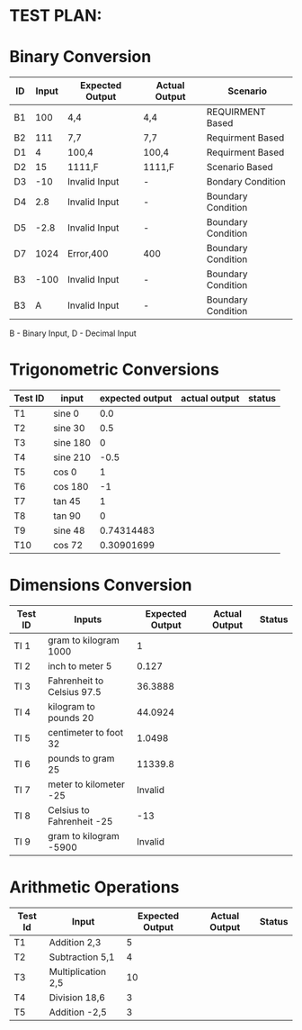 # TEST PLAN:


# Binary Conversion
 | ID | Input | Expected Output | Actual Output | Scenario              |
|----|-------|-----------------|---------------|------------------------|
| B1 |100    |    4,4          |  4,4          |    REQUIRMENT Based    |
| B2 |111    |    7,7          |  7,7          |    Requirment Based    |
| D1 |4      |    100,4        |  100,4        |    Requirment Based    |
| D2 |15     |    1111,F       |  1111,F       |    Scenario Based      |
| D3 |-10    |Invalid Input    |     -         |    Bondary Condition   |
| D4 |2.8    |Invalid Input    |     -         |    Boundary Condition  |
| D5 |-2.8   |Invalid Input    |     -         |    Boundary Condition  |
| D7 |1024   |Error,400        |   400         |    Boundary Condition  |
| B3 |-100   |Invalid Input    |     -         |    Boundary Condition  |
| B3 | A     |Invalid Input    |     -         |    Boundary Condition  |

B - Binary Input, D - Decimal Input
# Trigonometric Conversions

| Test ID 	| input    	| expected output 	| actual output 	| status 	|
|---------	|----------	|-----------------	|---------------	|--------	|
| T1      	| sine 0   	| 0.0             	|               	|        	|
| T2      	| sine 30  	| 0.5             	|               	|        	|
| T3      	| sine 180 	| 0               	|               	|        	|
| T4      	| sine 210 	| -0.5            	|               	|        	|
| T5      	| cos 0    	| 1               	|               	|        	|
| T6      	| cos 180  	| -1              	|               	|        	|
| T7      	| tan 45   	| 1               	|               	|        	|
| T8      	| tan 90   	| 0               	|               	|        	|
| T9      	| sine 48  	| 0.74314483      	|               	|        	|
| T10     	| cos 72   	| 0.30901699      	|               	|        	|


# Dimensions Conversion

| Test ID |   Inputs                    | Expected Output | Actual Output |    Status    |
|---------|-----------------------------|-----------------|---------------|--------------|
| TI 1    | gram to kilogram 1000       | 1               |               |              |
| TI 2    | inch to meter 5             | 0.127           |               |              |
| TI 3    | Fahrenheit to Celsius 97.5  | 36.3888         |               |              |
| TI 4    | kilogram to pounds 20       | 44.0924         |               |              |
| TI 5    | centimeter to foot 32       | 1.0498          |               |              |
| TI 6    | pounds to gram 25           | 11339.8         |               |              |
| TI 7    | meter to kilometer -25      | Invalid         |               |              |
| TI 8    | Celsius to Fahrenheit -25   | -13             |               |              |
| TI 9    | gram to kilogram -5900      | Invalid         |               |              |

# Arithmetic Operations

| Test Id | Input                | Expected Output | Actual Output |   Status   |
|---------|----------------------|-----------------|---------------|------------|
| T1      | Addition 2,3         | 5               |               |            |
| T2      | Subtraction 5,1      | 4               |               |            |
| T3      | Multiplication 2,5   | 10              |               |            |
| T4      | Division 18,6        | 3               |               |            |
| T5      | Addition -2,5        | 3               |               |            |
